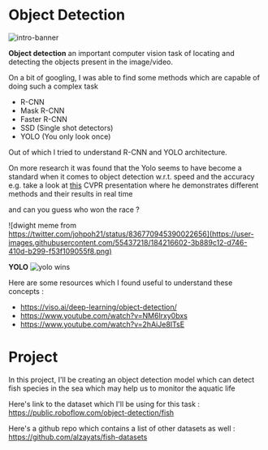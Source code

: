 # Object Detection  

![intro-banner](https://user-images.githubusercontent.com/55437218/184209758-0e15cece-5d9f-4c5a-bdb9-3282f691ea4c.png)

**Object detection** an important computer vision task of locating and detecting the objects present in the image/video.

On a bit of googling, I was able to find some methods which are capable of doing such a complex task 
* R-CNN
* Mask R-CNN
* Faster R-CNN
* SSD (Single shot detectors)
* YOLO (You only look once)

Out of which I tried to understand R-CNN and YOLO architecture.

On more research it was found that the Yolo seems to have become a standard when it comes to object detection w.r.t. speed and the accuracy  
e.g. take a look at [this](https://youtu.be/NM6lrxy0bxs?t=114) CVPR presentation where he demonstrates different methods and their results in real time 

and can you guess who won the race ?

![dwight meme from https://twitter.com/johpoh21/status/836770945390022656](https://user-images.githubusercontent.com/55437218/184216602-3b889c12-d746-410d-b299-f53f109055f8.png)

**YOLO**
![yolo wins](https://user-images.githubusercontent.com/55437218/184217332-a9e5bd40-260d-4390-b422-985281a4b2d9.png)


Here are some resources which I found useful to understand these concepts :
* https://viso.ai/deep-learning/object-detection/
* https://www.youtube.com/watch?v=NM6lrxy0bxs
* https://www.youtube.com/watch?v=2hAiJe8ITsE

# Project 

In this project, I'll be creating an object detection model which can detect fish species in the sea which may help us to monitor the aquatic life  

Here's link to the dataset which I'll be using for this task : https://public.roboflow.com/object-detection/fish

Here's a github repo which contains a list of other datasets as well : https://github.com/alzayats/fish-datasets 
